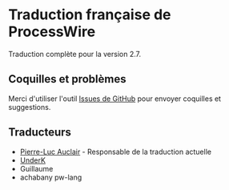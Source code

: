 # Traduction française de ProcessWire

Traduction complète pour la version 2.7.

## Coquilles et problèmes

Merci d'utiliser l'outil [Issues de GitHub](https://github.com/underk/pw_french/issues) pour envoyer coquilles et suggestions.

## Traducteurs

- [Pierre-Luc Auclair](https://github.com/plauclair) - Responsable de la traduction actuelle
- [UnderK](https://github.com/underk)
- Guillaume
- achabany
pw-lang
